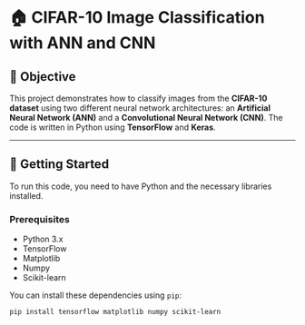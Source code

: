 # 🏠 CIFAR-10 Image Classification with ANN and CNN

## 📌 Objective
This project demonstrates how to classify images from the **CIFAR-10 dataset** using two different neural network architectures: an **Artificial Neural Network (ANN)** and a **Convolutional Neural Network (CNN)**. The code is written in Python using **TensorFlow** and **Keras**.

---

## 🚀 Getting Started

To run this code, you need to have Python and the necessary libraries installed.

### Prerequisites
* Python 3.x
* TensorFlow
* Matplotlib
* Numpy
* Scikit-learn

You can install these dependencies using `pip`:
```bash
pip install tensorflow matplotlib numpy scikit-learn

